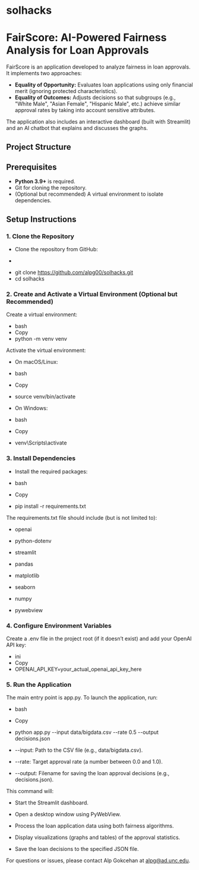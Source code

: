 # solhacks
# FairScore: AI-Powered Fairness Analysis for Loan Approvals

FairScore is an application developed to analyze fairness in loan approvals. It implements two approaches:
- **Equality of Opportunity:** Evaluates loan applications using only financial merit (ignoring protected characteristics).
- **Equality of Outcomes:** Adjusts decisions so that subgroups (e.g., "White Male", "Asian Female", "Hispanic Male", etc.) achieve similar approval rates by taking into account sensitive attributes.

The application also includes an interactive dashboard (built with Streamlit) and an AI chatbot that explains and discusses the graphs.

## Project Structure
## Prerequisites

- **Python 3.9+** is required.
- Git for cloning the repository.
- (Optional but recommended) A virtual environment to isolate dependencies.

## Setup Instructions

### 1. Clone the Repository

- Clone the repository from GitHub:
- ```bash
- git clone https://github.com/alpg00/solhacks.git
- cd solhacks

### 2. Create and Activate a Virtual Environment (Optional but Recommended)

Create a virtual environment:

- bash
- Copy
- python -m venv venv

Activate the virtual environment:

- On macOS/Linux:

- bash
- Copy
- source venv/bin/activate

- On Windows:

- bash
- Copy
- venv\Scripts\activate

### 3. Install Dependencies
- Install the required packages:

- bash
- Copy
- pip install -r requirements.txt

The requirements.txt file should include (but is not limited to):

- openai

- python-dotenv

- streamlit

- pandas

- matplotlib

- seaborn

- numpy

- pywebview

### 4. Configure Environment Variables

Create a .env file in the project root (if it doesn’t exist) and add your OpenAI API key:

- ini
- Copy
- OPENAI_API_KEY=your_actual_openai_api_key_here

### 5. Run the Application

The main entry point is app.py. To launch the application, run:

- bash
- Copy
- python app.py --input data/bigdata.csv --rate 0.5 --output decisions.json
- --input: Path to the CSV file (e.g., data/bigdata.csv).

- --rate: Target approval rate (a number between 0.0 and 1.0).

- --output: Filename for saving the loan approval decisions (e.g., decisions.json).

This command will:

- Start the Streamlit dashboard.

- Open a desktop window using PyWebView.

- Process the loan application data using both fairness algorithms.

- Display visualizations (graphs and tables) of the approval statistics.

- Save the loan decisions to the specified JSON file.

For questions or issues, please contact Alp Gokcehan at alpg@ad.unc.edu.